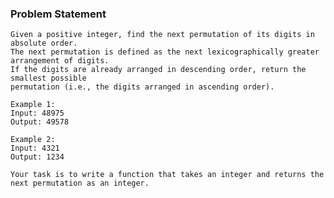 ### Problem Statement

    Given a positive integer, find the next permutation of its digits in absolute order.
    The next permutation is defined as the next lexicographically greater arrangement of digits. 
    If the digits are already arranged in descending order, return the smallest possible 
    permutation (i.e., the digits arranged in ascending order).

    Example 1:
    Input: 48975
    Output: 49578

    Example 2:
    Input: 4321
    Output: 1234

    Your task is to write a function that takes an integer and returns the next permutation as an integer.

